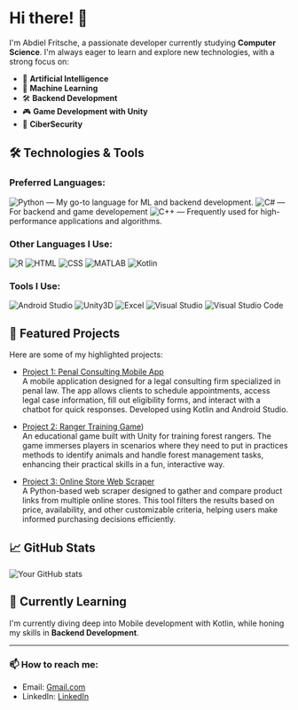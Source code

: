 # Hi there! 👋

I'm Abdiel Fritsche, a passionate developer currently studying **Computer Science**. I'm always eager to learn and explore new technologies, with a strong focus on:

- 🤖 **Artificial Intelligence**
- 🧠 **Machine Learning**
- 🛠️ **Backend Development**
- 🎮 **Game Development with Unity**
- 🔐 **CiberSecurity**

## 🛠️ Technologies & Tools

### Preferred Languages:
![Python](https://img.shields.io/badge/-Python-3776AB?style=flat&logo=python&logoColor=white) — My go-to language for ML and backend development.
![C#](https://img.shields.io/badge/-C%23-239120?style=flat&logo=c-sharp&logoColor=white) — For backend and game developement
![C++](https://img.shields.io/badge/-C++-00599C?style=flat&logo=c%2B%2B&logoColor=white) — Frequently used for high-performance applications and algorithms.

### Other Languages I Use:
![R](https://img.shields.io/badge/-R-276DC3?style=flat&logo=r&logoColor=white)
![HTML](https://img.shields.io/badge/-HTML5-E34F26?style=flat&logo=html5&logoColor=white)
![CSS](https://img.shields.io/badge/-CSS3-1572B6?style=flat&logo=css3&logoColor=white)
![MATLAB](https://img.shields.io/badge/-MATLAB-0076A8?style=flat&logo=mathworks&logoColor=white)
![Kotlin](https://img.shields.io/badge/-Kotlin-0095D5?style=flat&logo=kotlin&logoColor=white)

### Tools I Use:
![Android Studio](https://img.shields.io/badge/-Android%20Studio-3DDC84?style=flat&logo=android-studio&logoColor=white)
![Unity3D](https://img.shields.io/badge/-Unity-000000?style=flat&logo=unity&logoColor=white)
![Excel](https://img.shields.io/badge/-Excel-217346?style=flat&logo=microsoft-excel&logoColor=white)
![Visual Studio](https://img.shields.io/badge/-Visual%20Studio-5C2D91?style=flat&logo=visual-studio&logoColor=white)
![Visual Studio Code](https://img.shields.io/badge/-VS%20Code-007ACC?style=flat&logo=visual-studio-code&logoColor=white)

## 🌟 Featured Projects

Here are some of my highlighted projects:

- [Project 1: Penal Consulting Mobile App](https://github.com/santiagosauma/SoftBlitz-ClinicaPenal_Project)  
  A mobile application designed for a legal consulting firm specialized in penal law. The app allows clients to schedule appointments, access legal case information, fill out eligibility forms, and interact with a chatbot for quick responses. Developed using Kotlin and Android Studio.

- [Project 2: Ranger Training Game](https://github.com/santiagosauma/Proyecto-AWAQ---MIDAS/tree/VIdeojuego))  
  An educational game built with Unity for training forest rangers. The game immerses players in scenarios where they need to put in practices methods to identify animals and handle forest management tasks, enhancing their practical skills in a fun, interactive way.

- [Project 3: Online Store Web Scraper](https://github.com/AbdielFritsche/WebCrawlerCompras)  
  A Python-based web scraper designed to gather and compare product links from multiple online stores. This tool filters the results based on price, availability, and other customizable criteria, helping users make informed purchasing decisions efficiently.


## 📈 GitHub Stats

![Your GitHub stats](https://github-readme-stats.vercel.app/api?username=AbdielFritsche&show_icons=true&theme=radical)

## 🌱 Currently Learning

I'm currently diving deep into Mobile development with Kotlin, while honing my skills in **Backend Development**.

---

### 📫 How to reach me:


- Email: [Gmail.com](mailto:abdielfrba003@gmail.com)
- LinkedIn: [LinkedIn](https://www.linkedin.com/in/abdiel-fritsche-barajas-7b0504309)


